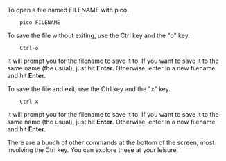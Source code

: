 To open a file named FILENAME with pico.

        pico FILENAME

To save the file without exiting, use the Ctrl key and the "o" key. 

        Ctrl-o

It will prompt you for the filename to save it to. If you want to save it to the same name (the usual),
just hit **Enter**. Otherwise, enter in a new filename and hit **Enter**.

To save the file and exit, use the Ctrl key and the "x" key. 

        Ctrl-x

It will prompt you for the filename to save it to. If you want to save it to the same name (the usual),
just hit **Enter**. Otherwise, enter in a new filename and hit **Enter**.

There are a bunch of other commands at the bottom of the screen, most involving the Ctrl key. You can explore
these at your leisure. 
